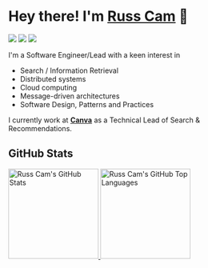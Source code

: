 # Hey there! I'm [Russ Cam](https://forloop.co.uk/blog) 👋

<a href="https://twitter.com/forloop"><img src="https://img.shields.io/badge/-Twitter-1DA1F2?style=flat-square&logo=twitter&logoColor=white"/></a>
<a href="https://www.linkedin.com/in/russellcam/"><img src="https://img.shields.io/badge/-LinkedIn-0A66C2?style=flat-square&logo=linkedin&logoColor=white"/></a>
<a href="https://forloop.co.uk/blog"><img src="https://img.shields.io/badge/-Blog-E44000?style=flat-square&logo=RSS&logoColor=white"/></a>

I'm a Software Engineer/Lead with a keen interest in

- Search / Information Retrieval
- Distributed systems
- Cloud computing
- Message-driven architectures
- Software Design, Patterns and Practices

I currently work at [**Canva**](https://canva.com/) as a Technical Lead of Search & Recommendations.

## GitHub Stats

<a href="https://github.com/russcam">
  <img height="180em" src="https://github-readme-stats.vercel.app/api?username=russcam&show_icons=true&count_private=true&theme=dark" alt="Russ Cam's GitHub Stats" />
  <img height="180em" src="https://github-readme-stats.vercel.app/api/top-langs/?username=russcam&layout=compact&theme=dark" 
    alt="Russ Cam's GitHub Top Languages" />
</a>
